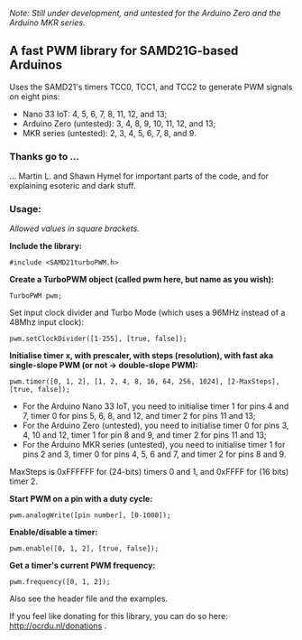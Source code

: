 *Note: Still under development, and untested for the Arduino Zero and the Arduino MKR series.*

## A fast PWM library for SAMD21G-based Arduinos

Uses the SAMD21's timers TCC0, TCC1, and TCC2 to generate PWM signals on eight pins:
* Nano 33 IoT: 4, 5, 6, 7, 8, 11, 12, and 13;
* Arduino Zero (untested): 3, 4, 8, 9, 10, 11, 12, and 13; 
* MKR series (untested): 2, 3, 4, 5, 6, 7, 8, and 9.

### Thanks go to ...

... Martin L. and Shawn Hymel for important parts of the code, and for explaining esoteric and dark stuff.

### Usage:

*Allowed values in square brackets.*

**Include the library:**

```#include <SAMD21turboPWM.h>```

**Create a TurboPWM object (called pwm here, but name as you wish):**

```TurboPWM pwm;```

Set input clock divider and Turbo Mode (which uses a 96MHz instead of a 48Mhz input clock):

```pwm.setClockDivider([1-255], [true, false]);```

**Initialise timer x, with prescaler, with steps (resolution), with fast aka single-slope PWM (or not -> double-slope PWM):**

```pwm.timer([0, 1, 2], [1, 2, 4, 8, 16, 64, 256, 1024], [2-MaxSteps], [true, false]);```

* For the Arduino Nano 33 IoT, you need to initialise timer 1 for pins 4 and 7, timer 0 for pins 5, 6, 8, and 12, and timer 2 for pins 11 and 13;
* For the Arduino Zero (untested), you need to initialise timer 0 for pins 3, 4, 10 and 12, timer 1 for pin 8 and 9, and timer 2 for pins 11 and 13;
* For the Arduino MKR series (untested), you need to initialise timer 1 for pins 2 and 3, timer 0 for pins 4, 5, 6 and 7, and timer 2 for pins 8 and 9.

MaxSteps is 0xFFFFFF for (24-bits) timers 0 and 1, and 0xFFFF for (16 bits) timer 2.

**Start PWM on a pin with a duty cycle:**

```pwm.analogWrite([pin number], [0-1000]);```

**Enable/disable a timer:**

```pwm.enable([0, 1, 2], [true, false]);```

**Get a timer's current PWM frequency:**

```pwm.frequency([0, 1, 2]);```

Also see the header file and the examples.

If you feel like donating for this library, you can do so here: http://ocrdu.nl/donations .